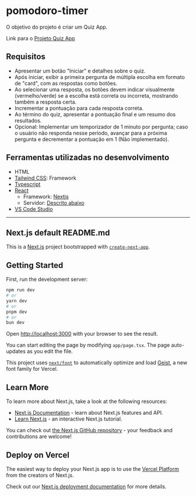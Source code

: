 # pomodoro-timer
O objetivo do projeto é criar um Quiz App.

Link para o [Projeto Quiz App](https://roadmap.sh/projects/quiz-app)

## Requisitos
 - Apresentar um botão "Iniciar" e detalhes sobre o quiz.
 - Após iniciar, exibir a primeira pergunta de múltipla escolha em formato de "card", com as respostas como botões.
 - Ao selecionar uma resposta, os botões devem indicar visualmente (vermelho/verde) se a escolha está correta ou incorreta, mostrando também a resposta certa.
 - Incrementar a pontuação para cada resposta correta.
 - Ao término do quiz, apresentar a pontuação final e um resumo dos resultados.
 - Opcional: Implementar um temporizador de 1 minuto por pergunta; caso o usuário não responda nesse período, avançar para a próxima pergunta e decrementar a pontuação em 1 (Não implementado).

## Ferramentas utilizadas no desenvolvimento

- HTML
- [Tailwind CSS](https://tailwindcss.com/): Framework
- [Typescript](https://www.typescriptlang.org/)
- [React](https://react.dev/)
    - Framework: [Nextjs](https://nextjs.org/)
    - Servidor: [Descrito abaixo](#getting-started)
- [VS Code Studio](https://code.visualstudio.com/)

___

## Next.js default README.md

This is a [Next.js](https://nextjs.org) project bootstrapped with [`create-next-app`](https://nextjs.org/docs/app/api-reference/cli/create-next-app).

## Getting Started

First, run the development server:

```bash
npm run dev
# or
yarn dev
# or
pnpm dev
# or
bun dev
```

Open [http://localhost:3000](http://localhost:3000) with your browser to see the result.

You can start editing the page by modifying `app/page.tsx`. The page auto-updates as you edit the file.

This project uses [`next/font`](https://nextjs.org/docs/app/building-your-application/optimizing/fonts) to automatically optimize and load [Geist](https://vercel.com/font), a new font family for Vercel.

## Learn More

To learn more about Next.js, take a look at the following resources:

- [Next.js Documentation](https://nextjs.org/docs) - learn about Next.js features and API.
- [Learn Next.js](https://nextjs.org/learn) - an interactive Next.js tutorial.

You can check out [the Next.js GitHub repository](https://github.com/vercel/next.js) - your feedback and contributions are welcome!

## Deploy on Vercel

The easiest way to deploy your Next.js app is to use the [Vercel Platform](https://vercel.com/new?utm_medium=default-template&filter=next.js&utm_source=create-next-app&utm_campaign=create-next-app-readme) from the creators of Next.js.

Check out our [Next.js deployment documentation](https://nextjs.org/docs/app/building-your-application/deploying) for more details.
